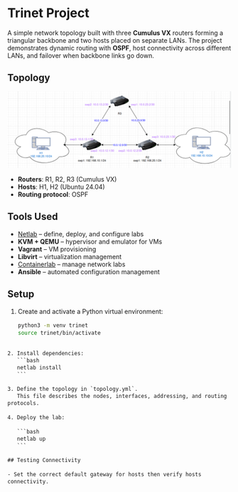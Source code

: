 # Trinet Project

A simple network topology built with three **Cumulus VX** routers forming a triangular backbone and two hosts placed on separate LANs. The project demonstrates dynamic routing with **OSPF**, host connectivity across different LANs, and failover when backbone links go down.

## Topology

![Trinet Topology](topology.png)

- **Routers**: R1, R2, R3 (Cumulus VX)
- **Hosts**: H1, H2 (Ubuntu 24.04)
- **Routing protocol**: OSPF

## Tools Used

- [Netlab](https://netlab.tools) – define, deploy, and configure labs
- **KVM + QEMU** – hypervisor and emulator for VMs
- **Vagrant** – VM provisioning
- **Libvirt** – virtualization management
- [Containerlab](https://containerlab.dev) – manage network labs
- **Ansible** – automated configuration management

## Setup

1. Create and activate a Python virtual environment:
   ```bash
   python3 -m venv trinet
   source trinet/bin/activate
   ```

````

2. Install dependencies:
   ```bash
   netlab install
   ```

3. Define the topology in `topology.yml`.
   This file describes the nodes, interfaces, addressing, and routing protocols.

4. Deploy the lab:

   ```bash
   netlab up
   ```

## Testing Connectivity

- Set the correct default gateway for hosts then verify hosts connectivity.
````
